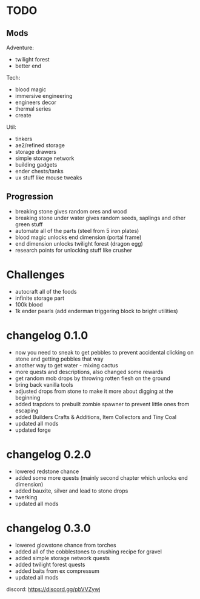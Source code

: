 # TODO

## Mods

Adventure:

- twilight forest
- better end

Tech:

- blood magic
- immersive engineering
- engineers decor
- thermal series
- create

Util:

- tinkers
- ae2/refined storage
- storage drawers
- simple storage network
- building gadgets
- ender chests/tanks
- ux stuff like mouse tweaks

## Progression

- breaking stone gives random ores and wood
- breaking stone under water gives random seeds, saplings and other green stuff
- automate all of the parts (steel from 5 iron plates)
- blood magic unlocks end dimension (portal frame)
- end dimension unlocks twilight forest (dragon egg)
- research points for unlocking stuff like crusher

# Challenges

- autocraft all of the foods
- infinite storage part
- 100k blood
- 1k ender pearls (add enderman triggering block to bright utilities)

# changelog 0.1.0

- now you need to sneak to get pebbles to prevent accidental clicking on stone and getting pebbles that way
- another way to get water - mixing cactus
- more quests and descriptions, also changed some rewards
- get random mob drops by throwing rotten flesh on the ground
- bring back vanilla tools
- adjusted drops from stone to make it more about digging at the beginning
- added trapdors to prebuilt zombie spawner to prevent little ones from escaping
- added Builders Crafts & Additions, Item Collectors and Tiny Coal
- updated all mods
- updated forge

# changelog 0.2.0

- lowered redstone chance
- added some more quests (mainly second chapter which unlocks end dimension)
- added bauxite, silver and lead to stone drops
- twerking
- updated all mods

# changelog 0.3.0

- lowered glowstone chance from torches
- added all of the cobblestones to crushing recipe for gravel
- added simple storage network quests
- added twilight forest quests
- added baits from ex compressum
- updated all mods

discord: https://discord.gg/pbVVZywj
